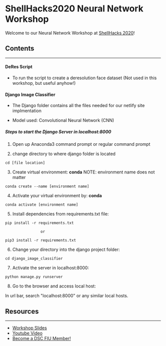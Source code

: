 # ShellHacks2020 Neural Network Workshop

Welcome to our Neural Network Workshop at [ShellHacks 2020](https://shellhacks.net/)!

## Contents
---
  #### DeRes Script
  - To run the script to create a deresolution face dataset (Not used in this workshop, but useful anyhow!)
  
  #### Django Image Classifier
  
  - The Django folder contains all the files needed for our netlify site implmentation
  
  - Model used: Convolutional Neural Network (CNN)
    
##### Steps to start the Django Server in localhost:8000
    
  1. Open up Anaconda3 command prompt or regular command prompt
  
  2. change directory to where django folder is     located
  ```
  cd [file location]
  ```
  
  3. Create virtual environment:
  **conda**
  NOTE: environment name does not matter
  ```
  conda create --name [environment name]
  ```
      
  4. Activate your virtual environment by:
  **conda**
  ```
  conda activate [environment name]
  ```
      
  5. Install dependencies from requirements.txt file:
  ```
  pip install -r requirements.txt
  
                  or
  
  pip3 install -r requirements.txt
  ```
      
  6. Change your directory into the django project folder:
      
  ```
  cd django_image_classifier
  ```
      
  7. Activate the server in localhost:8000:
  ```
  python manage.py runserver
  ```
      
  8. Go to the browser and access local host:
  <p>In url bar, search "localhost:8000" or any similar local hosts.</p>
      

## Resources
---

- [Workshop Slides](https://docs.google.com/presentation/d/1a0WRuEHIr7HNCJbs-l3ocstHtAtfSL8GbBNvRIgH0lU/edit#slide=id.g96c15fa444_1_3)
- [Youtube Video](https://www.youtube.com/watch?v=N7V_5FmjOug&feature=youtu.be&t=438)
- [Become a DSC FIU Member!](https://go.fiu.edu/dscapplication)

